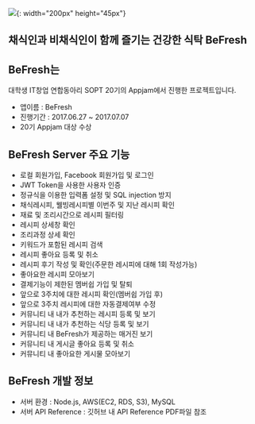 ![](https://s3.ap-northeast-2.amazonaws.com/befreshrecipes/%E1%84%89%E1%85%B3%E1%84%8F%E1%85%B3%E1%84%85%E1%85%B5%E1%86%AB%E1%84%89%E1%85%A3%E1%86%BA+2017-11-03+%E1%84%8B%E1%85%A9%E1%84%8C%E1%85%A5%E1%86%AB+4.46.31.png){: width="200px" height="45px"}

## 채식인과 비채식인이 함께 즐기는 건강한 식탁 BeFresh
## BeFresh는 
대학생 IT창업 연합동아리 SOPT 20기의 Appjam에서 진행한 프로젝트입니다.

* 앱이름 : BeFresh
* 진행기간 : 2017.06.27 ~ 2017.07.07
* 20기 Appjam 대상 수상

## BeFresh Server 주요 기능

* 로컬 회원가입, Facebook 회원가입 및 로그인
* JWT Token을 사용한 사용자 인증
* 정규식을 이용한 입력폼 설정 및 SQL injection 방지
* 채식레시피, 웰빙레시피별 이번주 및 지난 레시피 확인
* 재료 및 조리시간으로 레시피 필터링
* 레시피 상세창 확인
* 조리과정 상세 확인
* 키워드가 포함된 레시피 검색
* 레시피 좋아요 등록 및 취소
* 레시피 후기 작성 및 확인(주문한 레시피에 대해 1회 작성가능)
* 좋아요한 레시피 모아보기
* 결제기능이 제한된 멤버쉽 가입 및 탈퇴
* 앞으로 3주치에 대한 레시피 확인(멤버쉽 가입 후)
* 앞으로 3주치 레시피에 대한 자동결제여부 수정
* 커뮤니티 내 내가 추천하는 레시피 등록 및 보기
* 커뮤니티 내 내가 추천하는 식당 등록 및 보기
* 커뮤니티 내 BeFresh가 제공하는 매거진 보기
* 커뮤니티 내 게시글 좋아요 등록 및 취소
* 커뮤니티 내 좋아요한 게시물 모아보기

## BeFresh 개발 정보
* 서버 환경 : Node.js, AWS(EC2, RDS, S3), MySQL
* 서버 API Reference : 깃허브 내 API Reference PDF파일 참조